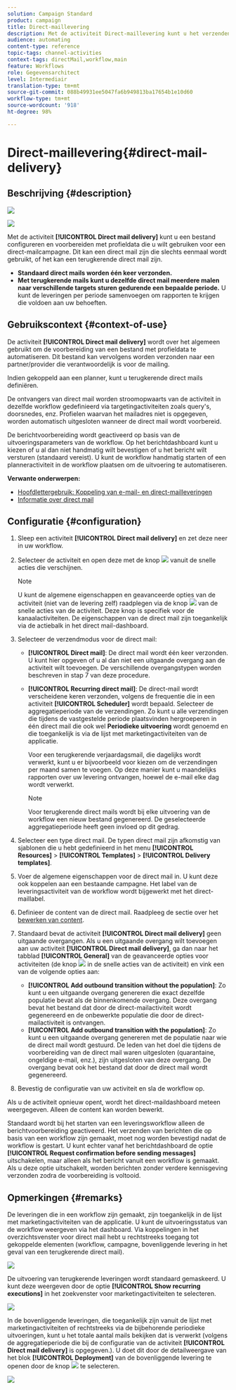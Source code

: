```yaml
---
solution: Campaign Standard
product: campaign
title: Direct-maillevering
description: Met de activiteit Direct-maillevering kunt u het verzenden van één e-mail of een terugkerende e-mail in een workflow configureren.
audience: automating
content-type: reference
topic-tags: channel-activities
context-tags: directMail,workflow,main
feature: Workflows
role: Gegevensarchitect
level: Intermediair
translation-type: tm+mt
source-git-commit: 088b49931ee5047fa6b949813ba17654b1e10d60
workflow-type: tm+mt
source-wordcount: '918'
ht-degree: 98%

---
```



# Direct-maillevering{#direct-mail-delivery}

## Beschrijving {#description}

![](assets/paper.png)

![](assets/recurrentpaper.png)

Met de activiteit **[!UICONTROL Direct mail delivery]** kunt u een bestand configureren en voorbereiden met profieldata die u wilt gebruiken voor een direct-mailcampagne. Dit kan een direct mail zijn die slechts eenmaal wordt gebruikt, of het kan een terugkerende direct mail zijn.

* **Standaard direct mails worden één keer verzonden.**
* **Met terugkerende mails kunt u dezelfde direct mail meerdere malen naar verschillende targets sturen gedurende een bepaalde periode.** U kunt de leveringen per periode samenvoegen om rapporten te krijgen die voldoen aan uw behoeften.

## Gebruikscontext {#context-of-use}

De activiteit **[!UICONTROL Direct mail delivery]** wordt over het algemeen gebruikt om de voorbereiding van een bestand met profieldata te automatiseren. Dit bestand kan vervolgens worden verzonden naar een partner/provider die verantwoordelijk is voor de mailing.

Indien gekoppeld aan een planner, kunt u terugkerende direct mails definiëren.

De ontvangers van direct mail worden stroomopwaarts van de activiteit in dezelfde workflow gedefinieerd via targetingactiviteiten zoals query&#39;s, doorsnedes, enz. Profielen waarvan het mailadres niet is opgegeven, worden automatisch uitgesloten wanneer de direct mail wordt voorbereid.

De berichtvoorbereiding wordt geactiveerd op basis van de uitvoeringsparameters van de workflow. Op het berichtdashboard kunt u kiezen of u al dan niet handmatig wilt bevestigen of u het bericht wilt versturen (standaard vereist). U kunt de workflow handmatig starten of een planneractiviteit in de workflow plaatsen om de uitvoering te automatiseren.

**Verwante onderwerpen:**

* [Hoofdlettergebruik: Koppeling van e-mail- en direct-mailleveringen](../../automating/using/coupling-email-direct-mail.md)
* [Informatie over direct mail](../../channels/using/about-direct-mail.md)

## Configuratie {#configuration}

1. Sleep een activiteit **[!UICONTROL Direct mail delivery]** en zet deze neer in uw workflow.
1. Selecteer de activiteit en open deze met de knop ![](assets/edit_darkgrey-24px.png) vanuit de snelle acties die verschijnen.

   >[!NOTE]
   >
   >U kunt de algemene eigenschappen en geavanceerde opties van de activiteit (niet van de levering zelf) raadplegen via de knop ![](assets/dlv_activity_params-24px.png) van de snelle acties van de activiteit. Deze knop is specifiek voor de kanaalactiviteiten. De eigenschappen van de direct mail zijn toegankelijk via de actiebalk in het direct mail-dashboard.

1. Selecteer de verzendmodus voor de direct mail:

   * **[!UICONTROL Direct mail]**: De direct mail wordt één keer verzonden. U kunt hier opgeven of u al dan niet een uitgaande overgang aan de activiteit wilt toevoegen. De verschillende overgangstypen worden beschreven in stap 7 van deze procedure.
   * **[!UICONTROL Recurring direct mail]**: De direct-mail wordt verscheidene keren verzonden, volgens de frequentie die in een activiteit **[!UICONTROL Scheduler]** wordt bepaald. Selecteer de aggregatieperiode van de verzendingen. Zo kunt u alle verzendingen die tijdens de vastgestelde periode plaatsvinden hergroeperen in één direct mail die ook wel **Periodieke uitvoering** wordt genoemd en die toegankelijk is via de lijst met marketingactiviteiten van de applicatie.

      Voor een terugkerende verjaardagsmail, die dagelijks wordt verwerkt, kunt u er bijvoorbeeld voor kiezen om de verzendingen per maand samen te voegen. Op deze manier kunt u maandelijks rapporten over uw levering ontvangen, hoewel de e-mail elke dag wordt verwerkt.

      >[!NOTE]
      >
      >Voor terugkerende direct mails wordt bij elke uitvoering van de workflow een nieuw bestand gegenereerd. De geselecteerde aggregatieperiode heeft geen invloed op dit gedrag.

1. Selecteer een type direct mail. De typen direct mail zijn afkomstig van sjablonen die u hebt gedefinieerd in het menu **[!UICONTROL Resources]** > **[!UICONTROL Templates]** > **[!UICONTROL Delivery templates]**.
1. Voer de algemene eigenschappen voor de direct mail in. U kunt deze ook koppelen aan een bestaande campagne. Het label van de leveringsactiviteit van de workflow wordt bijgewerkt met het direct-maillabel.
1. Definieer de content van de direct mail. Raadpleeg de sectie over het [bewerken van content](../../designing/using/personalization.md).
1. Standaard bevat de activiteit **[!UICONTROL Direct mail delivery]** geen uitgaande overgangen. Als u een uitgaande overgang wilt toevoegen aan uw activiteit **[!UICONTROL Direct mail delivery]**, ga dan naar het tabblad **[!UICONTROL General]** van de geavanceerde opties voor activiteiten (de knop ![](assets/dlv_activity_params-24px.png) in de snelle acties van de activiteit) en vink een van de volgende opties aan:

   * **[!UICONTROL Add outbound transition without the population]**: Zo kunt u een uitgaande overgang genereren die exact dezelfde populatie bevat als de binnenkomende overgang. Deze overgang bevat het bestand dat door de direct-mailactiviteit wordt gegenereerd en de onbewerkte populatie die door de direct-mailactiviteit is ontvangen.
   * **[!UICONTROL Add outbound transition with the population]**: Zo kunt u een uitgaande overgang genereren met de populatie naar wie de direct mail wordt gestuurd. De leden van het doel die tijdens de voorbereiding van de direct mail waren uitgesloten (quarantaine, ongeldige e-mail, enz.), zijn uitgesloten van deze overgang. De overgang bevat ook het bestand dat door de direct mail wordt gegenereerd.

1. Bevestig de configuratie van uw activiteit en sla de workflow op.

Als u de activiteit opnieuw opent, wordt het direct-maildashboard meteen weergegeven. Alleen de content kan worden bewerkt.

Standaard wordt bij het starten van een leveringsworkflow alleen de berichtvoorbereiding geactiveerd. Het verzenden van berichten die op basis van een workflow zijn gemaakt, moet nog worden bevestigd nadat de workflow is gestart. U kunt echter vanaf het berichtdashboard de optie **[!UICONTROL Request confirmation before sending messages]** uitschakelen, maar alleen als het bericht vanuit een workflow is gemaakt. Als u deze optie uitschakelt, worden berichten zonder verdere kennisgeving verzonden zodra de voorbereiding is voltooid.

## Opmerkingen {#remarks}

De leveringen die in een workflow zijn gemaakt, zijn toegankelijk in de lijst met marketingactiviteiten van de applicatie. U kunt de uitvoeringsstatus van de workflow weergeven via het dashboard. Via koppelingen in het overzichtsvenster voor direct mail hebt u rechtstreeks toegang tot gekoppelde elementen (workflow, campagne, bovenliggende levering in het geval van een terugkerende direct mail).

![](assets/wkf_display_parent_elements_direct_mail.png)

De uitvoering van terugkerende leveringen wordt standaard gemaskeerd. U kunt deze weergeven door de optie **[!UICONTROL Show recurring executions]** in het zoekvenster voor marketingactiviteiten te selecteren.

![](assets/wkf_display_recurrent_executions_direct_mail.png)

In de bovenliggende leveringen, die toegankelijk zijn vanuit de lijst met marketingactiviteiten of rechtstreeks via de bijbehorende periodieke uitvoeringen, kunt u het totale aantal mails bekijken dat is verwerkt (volgens de aggregatieperiode die bij de configuratie van de activiteit **[!UICONTROL Direct mail delivery]** is opgegeven.). U doet dit door de detailweergave van het blok **[!UICONTROL Deployment]** van de bovenliggende levering te openen door de knop ![](assets/wkf_dlv_detail_button.png) te selecteren.

![](assets/wkf_display_recurrent_executions_3_direct_mail.png)
